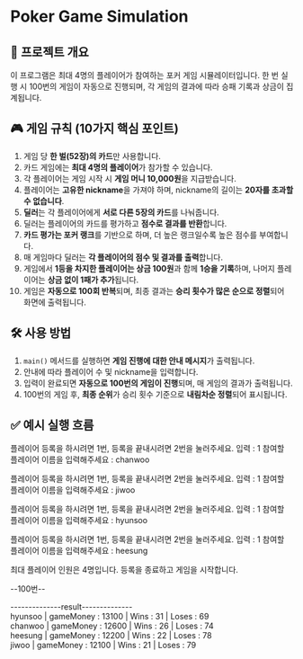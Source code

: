 # Poker Game Simulation

## 📌 프로젝트 개요
이 프로그램은 최대 4명의 플레이어가 참여하는 포커 게임 시뮬레이터입니다. 한 번 실행 시 100번의 게임이 자동으로 진행되며, 각 게임의 결과에 따라 승패 기록과 상금이 집계됩니다.

## 🎮 게임 규칙 (10가지 핵심 포인트)

1. 게임 당 **한 벌(52장)의 카드**만 사용합니다.
2. 카드 게임에는 **최대 4명의 플레이어**가 참가할 수 있습니다.
3. 각 플레이어는 게임 시작 시 **게임 머니 10,000원**을 지급받습니다.
4. 플레이어는 **고유한 nickname**을 가져야 하며, nickname의 길이는 **20자를 초과할 수 없습니다**.
5. **딜러**는 각 플레이어에게 **서로 다른 5장의 카드**를 나눠줍니다.
6. 딜러는 플레이어의 카드를 평가하고 **점수로 결과를 반환**합니다.
7. **카드 평가는 포커 랭크**를 기반으로 하며, 더 높은 랭크일수록 높은 점수를 부여합니다.
8. 매 게임마다 딜러는 **각 플레이어의 점수 및 결과를 출력**합니다.
9. 게임에서 **1등을 차지한 플레이어는 상금 100원**과 함께 **1승을 기록**하며, 나머지 플레이어는 **상금 없이 1패가 추가**됩니다.
10. 게임은 **자동으로 100회 반복**되며, 최종 결과는 **승리 횟수가 많은 순으로 정렬**되어 화면에 출력됩니다.

## 🛠 사용 방법

1. `main()` 메서드를 실행하면 **게임 진행에 대한 안내 메시지**가 출력됩니다.
2. 안내에 따라 플레이어 수 및 nickname을 입력합니다.
3. 입력이 완료되면 **자동으로 100번의 게임이 진행**되며, 매 게임의 결과가 출력됩니다.
4. 100번의 게임 후, **최종 순위**가 승리 횟수 기준으로 **내림차순 정렬**되어 표시됩니다.

## ✅ 예시 실행 흐름

플레이어 등록을 하시려면 1번, 등록을 끝내시려면 2번을 눌러주세요. 
입력 : 1
참여할 플레이어 이름을 입력해주세요 : chanwoo

플레이어 등록을 하시려면 1번, 등록을 끝내시려면 2번을 눌러주세요. 
입력 : 1
참여할 플레이어 이름을 입력해주세요 : jiwoo

플레이어 등록을 하시려면 1번, 등록을 끝내시려면 2번을 눌러주세요. 
입력 : 1
참여할 플레이어 이름을 입력해주세요 : hyunsoo

플레이어 등록을 하시려면 1번, 등록을 끝내시려면 2번을 눌러주세요. 
입력 : 1
참여할 플레이어 이름을 입력해주세요 : heesung

최대 플레이어 인원은 4명입니다. 등록을 종료하고 게임을 시작합니다.

--100번--

--------------result--------------  
hyunsoo   | gameMoney : 13100  | Wins : 31  | Loses : 69  
chanwoo   | gameMoney : 12600  | Wins : 26  | Loses : 74  
heesung   | gameMoney : 12200  | Wins : 22  | Loses : 78  
jiwoo     | gameMoney : 12100  | Wins : 21  | Loses : 79  

